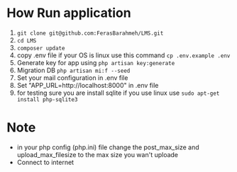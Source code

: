 # How Run application
1) `git clone git@github.com:FerasBarahmeh/LMS.git`
2) `cd LMS`
3) `composer update`
4) copy .env file if your OS is linux use this command `cp .env.example .env`
5) Generate key for app using `php artisan key:generate`
6) Migration DB `php artisan mi:f --seed`
7) Set your mail configuration in .env file
8) Set "APP_URL=http://localhost:8000" in .env file 
9) for testing sure you are install sqlite if you use linux use `sudo apt-get install php-sqlite3` 
# Note
 - in your php config (php.ini) file change the post_max_size and upload_max_filesize	to the max size you wan't uploade
 - Connect to internet
